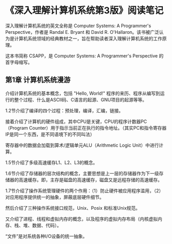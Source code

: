# 《深入理解计算机系统第3版》阅读笔记


深入理解计算机系统的英文全称是 Computer Systems: A Programmer's Perspective，作者是 Randal E. Bryant 和 David R. O'Hallaron。该书被广泛认为是计算机系统领域的经典教材之一，旨在帮助读者深入理解计算机系统的工作原理。

这本书简称 CSAPP，是 Computer Systems: A Programmer's Perspective 的首字母缩写。

## 第1章 计算机系统漫游

介绍计算机系统的基本概念，包括 "Hello, World!" 程序的来历、程序从编写到运行的整个过程、什么是ASCII码、C语言的起源、GNU项目的起源等等。

1.2节介绍了编译的四个过程：预处理，编译，汇编，链接。

接着介绍了计算机的硬件组成，其中CPU是关键，CPU的程序计数器PC（Program Counter）用于指示当前正在执行的指令地址。（其实PC和指令寄存器IP是同一个东西，是不同语境下的不同叫法）

寄存器中的数据会加载到算术/逻辑单元ALU（Arithmetic Logic Unit）中进行计算。

1.5节介绍了多级高速缓存L1、L2、L3的概念。

1.6节介绍了存储器的层次结构的概念，主要思想是上一层的存储器作为下一级存储器的高速缓存。即，主存是磁盘的高速缓存，磁盘又是远程存储的高速缓存。

1.7节介绍了操作系统管理硬件的两个作用：（1）防止硬件被应用程序滥用，（2）对应用程序提供统一的抽象，屏蔽底层硬件细节。

然后介绍了三种操作系统接口规范，Unix、Posix 和标准Unix规范。

又介绍了进程、线程和虚拟内存的概念，以及程序的虚拟内存布局（内核虚拟内存、栈、堆、数据、代码）。

“文件”是对系统各种I/O设备的统一抽象。
